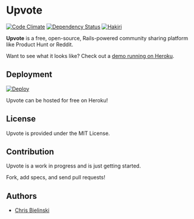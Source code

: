 # Upvote

[![Code Climate](https://codeclimate.com/github/upvote/upvote/badges/gpa.svg)](https://codeclimate.com/github/upvote/upvote) [![Dependency Status](https://gemnasium.com/upvote/upvote.svg)](https://gemnasium.com/upvote/upvote) [![Hakiri](https://hakiri.io/github/upvote/upvote/master.svg)](https://hakiri.io/github/upvote/upvote/master/shield)

**Upvote** is a free, open-source, Rails-powered community sharing platform like Product Hunt or Reddit.

Want to see what it looks like? Check out a [demo running on Heroku](https://upvote-demo.herokuapp.com/).

## Deployment

[![Deploy](https://www.herokucdn.com/deploy/button.png)](https://heroku.com/deploy)

Upvote can be hosted for free on Heroku!

## License

Upvote is provided under the MIT License.

## Contribution

Upvote is a work in progress and is just getting started.

Fork, add specs, and send pull requests!

## Authors

* [Chris Bielinski](https://github.com/chrisb)
